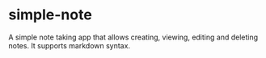 # simple-note

A simple note taking app that allows creating, viewing, editing and deleting notes. It supports markdown syntax.
